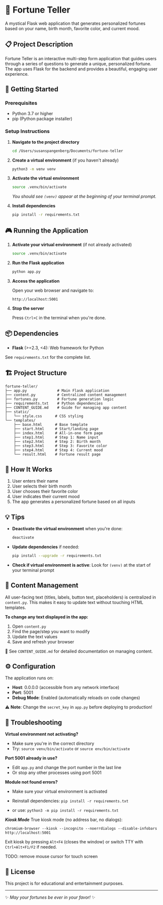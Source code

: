 # 🔮 Fortune Teller

A mystical Flask web application that generates personalized fortunes based on your name, birth month, favorite color, and current mood.

## 📋 Project Description

Fortune Teller is an interactive multi-step form application that guides users through a series of questions to generate a unique, personalized fortune. The app uses Flask for the backend and provides a beautiful, engaging user experience.

## 🚀 Getting Started

### Prerequisites

- Python 3.7 or higher
- pip (Python package installer)

### Setup Instructions

1. **Navigate to the project directory**
   ```bash
   cd /Users/susanspangenberg/Documents/fortune-teller
   ```

2. **Create a virtual environment** (if you haven't already)
   ```bash
   python3 -m venv venv
   ```

3. **Activate the virtual environment**
   ```bash
   source .venv/bin/activate
   ```
   
   *You should see `(venv)` appear at the beginning of your terminal prompt.*

4. **Install dependencies**
   ```bash
   pip install -r requirements.txt
   ```

## 🎮 Running the Application

1. **Activate your virtual environment** (if not already activated)
   ```bash
   source .venv/bin/activate
   ```

2. **Run the Flask application**
   ```bash
   python app.py
   ```

3. **Access the application**
   
   Open your web browser and navigate to:
   ```
   http://localhost:5001
   ```

4. **Stop the server**
   
   Press `Ctrl+C` in the terminal when you're done.

## 📦 Dependencies

- **Flask** (>=2.3, <4): Web framework for Python

See `requirements.txt` for the complete list.

## 🏗️ Project Structure

```
fortune-teller/
├── app.py              # Main Flask application
├── content.py          # Centralized content management
├── fortunes.py         # Fortune generation logic
├── requirements.txt    # Python dependencies
├── CONTENT_GUIDE.md    # Guide for managing app content
├── static/
│   └── style.css      # CSS styling
└── templates/
    ├── base.html      # Base template
    ├── start.html     # Start/landing page
    ├── index.html     # All-in-one form page
    ├── step1.html     # Step 1: Name input
    ├── step2.html     # Step 2: Birth month
    ├── step3.html     # Step 3: Favorite color
    ├── step4.html     # Step 4: Current mood
    └── result.html    # Fortune result page
```

## 🎯 How It Works

1. User enters their name
2. User selects their birth month
3. User chooses their favorite color
4. User indicates their current mood
5. The app generates a personalized fortune based on all inputs

## 💡 Tips

- **Deactivate the virtual environment** when you're done:
  ```bash
  deactivate
  ```

- **Update dependencies** if needed:
  ```bash
  pip install --upgrade -r requirements.txt
  ```

- **Check if virtual environment is active**: Look for `(venv)` at the start of your terminal prompt

## 📝 Content Management

All user-facing text (titles, labels, button text, placeholders) is centralized in `content.py`. This makes it easy to update text without touching HTML templates.

**To change any text displayed in the app:**
1. Open `content.py`
2. Find the page/step you want to modify
3. Update the text values
4. Save and refresh your browser

📖 See `CONTENT_GUIDE.md` for detailed documentation on managing content.

## ⚙️ Configuration

The application runs on:
- **Host**: 0.0.0.0 (accessible from any network interface)
- **Port**: 5001
- **Debug Mode**: Enabled (automatically reloads on code changes)

⚠️ **Note**: Change the `secret_key` in `app.py` before deploying to production!

## 🐛 Troubleshooting

**Virtual environment not activating?**
- Make sure you're in the correct directory
- Try: `source venv/bin/activate` or `source env/bin/activate`

**Port 5001 already in use?**
- Edit `app.py` and change the port number in the last line
- Or stop any other processes using port 5001

**Module not found errors?**
- Make sure your virtual environment is activated
- Reinstall dependencies: `pip install -r requirements.txt`

- or use: `python3 -m pip install -r requirements.txt`


***Kiosk Mode***
True kiosk mode (no address bar, no dialogs):
```
chromium-browser --kiosk --incognito --noerrdialogs --disable-infobars http://localhost:5001
```

Exit kiosk by pressing `Alt+F4` (closes the window) or switch TTY with `Ctrl+Alt+F1/F2` if needed.

TODO: remove mouse cursor for touch screen

## 📝 License

This project is for educational and entertainment purposes.

---

✨ *May your fortunes be ever in your favor!* ✨

